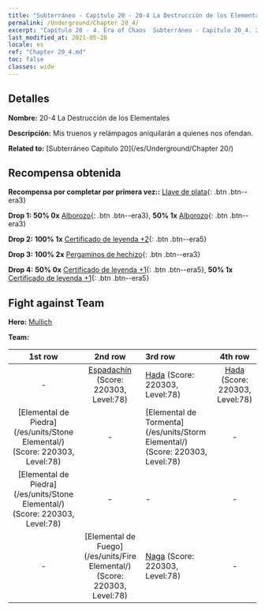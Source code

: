 ```yaml
---
title: "Subterráneo - Capítulo 20 - 20-4 La Destrucción de los Elementales"
permalink: /Underground/Chapter 20_4/
excerpt: "Capítulo 20 - 4. Era of Chaos  Subterráneo - Capítulo 20_4. 20-4 La Destrucción de los Elementales"
last_modified_at: 2021-05-28
locale: es
ref: "Chapter 20_4.md"
toc: false
classes: wide
---
```


## Detalles

 **Nombre:** 20-4 La Destrucción de los Elementales

 **Descripción:** Mis truenos y relámpagos aniquilarán a quienes nos ofendan.

 **Related to:** [Subterráneo Capítulo 20](/es/Underground/Chapter 20/)

## Recompensa obtenida

 **Recompensa por completar por primera vez::** [Llave de plata](/ItemsES/con_693/){: .btn .btn--era3}

 **Drop 1:** **50% 0x** [Alborozo](/ItemsES/her_424/){: .btn .btn--era3}, **50% 1x** [Alborozo](/ItemsES/her_424/){: .btn .btn--era3}

 **Drop 2:** **100% 1x** [Certificado de leyenda +2](/ItemsES/mat_81/){: .btn .btn--era5}

 **Drop 3:** **100% 2x** [Pergaminos de hechizo](/ItemsES/con_694/){: .btn .btn--era3}

 **Drop 4:** **50% 0x** [Certificado de leyenda +1](/ItemsES/mat_74/){: .btn .btn--era5}, **50% 1x** [Certificado de leyenda +1](/ItemsES/mat_74/){: .btn .btn--era5}


## Fight against Team
 **Hero:** [Mullich](/es/heroes/Mullich/)

 **Team:**


  | 1st row | 2nd row | 3rd row | 4th row |
  |:----:|:----:|:----|:----:|
  | - | [Espadachín](/es/units/Swordsman/) (Score: 220303, Level:78)  | [Hada](/es/units/Sprite/) (Score: 220303, Level:78)  | [Hada](/es/units/Sprite/) (Score: 220303, Level:78)  |
  | [Elemental de Piedra](/es/units/Stone Elemental/) (Score: 220303, Level:78)  | - | [Elemental de Tormenta](/es/units/Storm Elemental/) (Score: 220303, Level:78)  | - |
  | [Elemental de Piedra](/es/units/Stone Elemental/) (Score: 220303, Level:78)  | - | - | - |
  | - | [Elemental de Fuego](/es/units/Fire Elemental/) (Score: 220303, Level:78)  | [Naga](/es/units/Naga/) (Score: 220303, Level:78)  | - |


